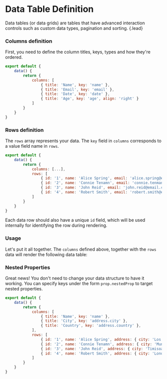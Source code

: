 # Data Table Definition
Data tables (or data grids) are tables that have advanced interaction controls such as custom data types, pagination and sorting. {.lead}

### Columns definition
First, you need to define the column titles, keys, types and how they're ordered.

~~~js
export default {
    data() {
        return {
            columns: [
                { title: 'Name', key: 'name' },
                { title: 'Email', key: 'email' },
                { title: 'Date', key: 'date' },
                { title: 'Age', key: 'age', align: 'right' }
            ]
        }
    }
}
~~~

### Rows definition
The `rows` array represents your data. The `key` field in `columns` corresponds to a value field name in `rows`. 

~~~js
export default {
    data() {
        return {
            columns: [...],
            rows: [
                { id: '1', name: 'Alice Spring', email: 'alice.spring@email.com', date: '2016/04/25', age: 26 },
                { id: '2', name: 'Connie Tenamn', email: 'connie.tenman@email.com', date: '2019/07/07', age: 30 },
                { id: '3', name: 'John Reid', email: 'john.reid@email.com', date: '2018/05/12', age: 28 },
                { id: '4', name: 'Robert Smith', email: 'robert.smith@email.com', date: '2017/08/16', age: 34 }
            ]
        }
    }
}
~~~

<i-alert variant="info" class="-code"><template slot="icon"><i class="icon -info h3"></i></template>Each data row should also have a unique `id` field, which will be used internally for identifying the row during rendering.</i-alert>


### Usage
Let's put it all together. The `columns` defined above, together with the `rows` data will render the following data table:

<i-code-preview title="Data Table Example" link="https://github.com/inkline/inkline/tree/master/src/components/Datatable/index.vue">

<i-datatable :columns="columns" :rows="rows" />

<template slot="html">

~~~html
<i-datatable :columns="columns" :rows="rows" />
~~~

</template>
<template slot="js">

~~~js
export default {
    data() {
        return {
            columns: [
                { title: 'Name', key: 'name' },
                { title: 'Email', key: 'email' },
                { title: 'Date', key: 'date' },
                { title: 'Age', key: 'age', align: 'right' }
            ],
            rows: [
                { id: '1', name: 'Alice Spring', email: 'alice.spring@email.com', date: '2016/04/25', age: 26 },
                { id: '2', name: 'Connie Tenamn', email: 'connie.tenman@email.com', date: '2019/07/07', age: 30 },
                { id: '3', name: 'John Reid', email: 'john.reid@email.com', date: '2018/05/12', age: 28 },
                { id: '4', name: 'Robert Smith', email: 'robert.smith@email.com', date: '2017/08/16', age: 34 }
            ]
        }
    }
}
~~~

</template>
</i-code-preview>


### Nested Properties
Great news! You don't need to change your data structure to have it working. You can specify keys under the form `prop.nestedProp` to target nested properties.

~~~js
export default {
    data() {
        return {
            columns: [
                { title: 'Name', key: 'name' },
                { title: 'City', key: 'address.city' },
                { title: 'Country', key: 'address.country' },
            ],
            rows: [
                { id: '1', name: 'Alice Spring', address: { city: 'Los Angeles', country: 'United States' } },
                { id: '2', name: 'Connie Tenamn', address: { city: 'Munich', country: 'Germany' } },
                { id: '3', name: 'John Reid', address: { city: 'Timisoara', country: 'Romania' } },
                { id: '4', name: 'Robert Smith', address: { city: 'London', country: 'England' } }
            ]
        }
    }
}
~~~


<i-code-preview title="Data Table Property Nesting" link="https://github.com/inkline/inkline/tree/master/src/components/Datatable/index.vue">

<i-datatable :columns="columnsNested" :rows="rowsNested" />

<template slot="html">

~~~html
<i-datatable :columns="columns" :rows="rows" />
~~~

</template>
<template slot="js">

~~~js
export default {
    data() {
        return {
            columns: [
                { title: 'Name', key: 'name' },
                { title: 'City', key: 'address.city' },
                { title: 'Country', key: 'address.country' },
            ],
            rows: [
                { id: '1', name: 'Alice Spring', address: { city: 'Los Angeles', country: 'United States' } },
                { id: '2', name: 'Connie Tenamn', address: { city: 'Munich', country: 'Germany' } },
                { id: '3', name: 'John Reid', address: { city: 'Timisoara', country: 'Romania' } },
                { id: '4', name: 'Robert Smith', address: { city: 'London', country: 'England' } }
            ]
        }
    }
}
~~~

</template>
</i-code-preview>
